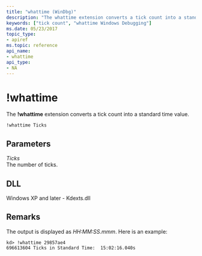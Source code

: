 ```yaml
---
title: "whattime (WinDbg)"
description: "The whattime extension converts a tick count into a standard time value."
keywords: ["tick count", "whattime Windows Debugging"]
ms.date: 05/23/2017
topic_type:
- apiref
ms.topic: reference
api_name:
- whattime
api_type:
- NA
---
```


# !whattime


The **!whattime** extension converts a tick count into a standard time value.

```dbgcmd
!whattime Ticks
```

## Parameters


<span id="_______Ticks______"></span><span id="_______ticks______"></span><span id="_______TICKS______"></span> *Ticks*   
The number of ticks.

## DLL

Windows XP and later - Kdexts.dll

 

## Remarks

The output is displayed as *HH:MM:SS.mmm*. Here is an example:

```dbgcmd
kd> !whattime 29857ae4
696613604 Ticks in Standard Time:  15:02:16.040s
```

 

 






